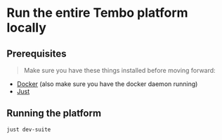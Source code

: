 # Run the entire Tembo platform locally

## Prerequisites

> Make sure you have these things installed before moving forward:

- [Docker](https://docs.docker.com/install/) (also make sure you have the docker daemon running)
- [Just](https://github.com/casey/just)

## Running the platform

```bash
just dev-suite
```
